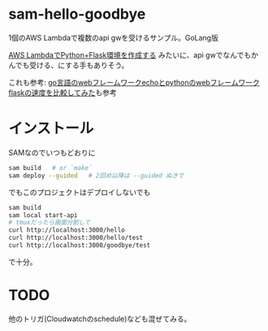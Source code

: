 # sam-hello-goodbye

1個のAWS Lambdaで複数のapi gwを受けるサンプル。GoLang版

[AWS LambdaでPython+Flask環境を作成する](https://ryosh.github.io/posts/20210421/)
みたいに、api gwでなんでもかんでも受ける、にする手もありそう。

これも参考: [go言語のwebフレームワークechoとpythonのwebフレームワークflaskの速度を比較してみた](https://qiita.com/shibacow/items/320679971bfd5d834b80)も参考


# インストール

SAMなのでいつもどおりに
```sh
sam build   # or `make`
sam deploy --guided   # 2回め以降は --guided ぬきで
```

でもこのプロジェクトはデプロイしないでも
```sh
sam build
sam local start-api
# tmuxだったら画面分割して
curl http://localhost:3000/hello
curl http://localhost:3000/hello/test
curl http://localhost:3000/goodbye/test
```
で十分。


# TODO

他のトリガ(Cloudwatchのschedule)なども混ぜてみる。
